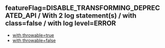 ## featureFlag=DISABLE_TRANSFORMING_DEPRECATED_API / With 2 log statement(s) / with class=false / with log level=ERROR

* [with throwable=true](throwable-true/index.md)
* [with throwable=false](throwable-false/index.md)


